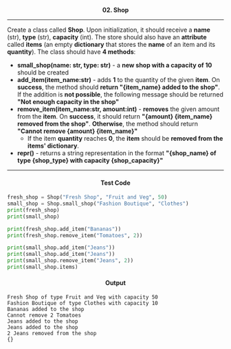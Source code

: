 <p align="center">
<strong>
02. Shop
</strong>
</p>

________________________________________________________

<p align="left">

Create a class called **Shop**. Upon initialization, it should receive a **name** (str), **type** (str), **capacity** (int). The store should also have an **attribute** called **items** (an empty **dictionary** that stores the **name** of an item and its **quantity**). The class should have **4 methods**:
- **small_shop(name: str, type: str)** - a **new shop with a capacity of 10** should be created
- **add_item(item_name:str)** - adds **1** to the quantity of the given **item**. On **success**, the method should **return "{item_name} added to the shop"**. If the addition is **not possible**, the following message should be returned **"Not enough capacity in the shop"**
- **remove_item(item_name:str, amount:int)** - **removes** the given amount from the **item**. On **success**, it should return **"{amount} {item_name} removed from the shop"**. **Otherwise**, the method should return **"Cannot remove {amount} {item_name}"**
  - If the item **quantity** reaches **0**, the **item** should be **removed from the items' dictionary**.
- **__repr__()** - returns a string representation in the format **"{shop_name} of type {shop_type} with capacity {shop_capacity}"**
</p>

_____________________________________________________________

<h4 align="center">Test Code</h4>

```Python
fresh_shop = Shop("Fresh Shop", "Fruit and Veg", 50)
small_shop = Shop.small_shop("Fashion Boutique", "Clothes")
print(fresh_shop)
print(small_shop)

print(fresh_shop.add_item("Bananas"))
print(fresh_shop.remove_item("Tomatoes", 2))

print(small_shop.add_item("Jeans"))
print(small_shop.add_item("Jeans"))
print(small_shop.remove_item("Jeans", 2))
print(small_shop.items)
```

<h4 align="center">Output</h4>

```
Fresh Shop of type Fruit and Veg with capacity 50
Fashion Boutique of type Clothes with capacity 10
Bananas added to the shop
Cannot remove 2 Tomatoes
Jeans added to the shop
Jeans added to the shop
2 Jeans removed from the shop
{}
```